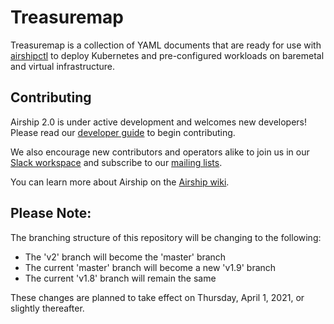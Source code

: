 # Treasuremap

Treasuremap is a collection of YAML documents that are ready for use with
[airshipctl](https://opendev.org/airship/airshipctl) to deploy Kubernetes and
pre-configured workloads on baremetal and virtual infrastructure.

## Contributing

Airship 2.0 is under active development and welcomes new developers! Please
read our
[developer guide](https://docs.airshipit.org/airshipctl/developers.html) to
begin contributing.

We also encourage new contributors and operators alike to join us in our
[Slack workspace](http://airshipit.org/slack) and subscribe to our
[mailing lists](http://lists.airshipit.org/cgi-bin/mailman/listinfo).

You can learn more about Airship on the [Airship
wiki](https://wiki.openstack.org/wiki/Airship).

## Please Note:
The branching structure of this repository will be changing to the following:
* The 'v2' branch will become the 'master' branch
* The current 'master' branch will become a new 'v1.9' branch
* The current 'v1.8' branch will remain the same

These changes are planned to take effect on Thursday, April 1, 2021, or slightly thereafter.
